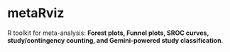 # metaRviz

R toolkit for meta-analysis: **Forest plots, Funnel plots, SROC curves, study/contingency counting, and Gemini-powered study classification**.
